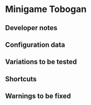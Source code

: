 # Minigame Tobogan

## Developer notes

## Configuration data

## Variations to be tested

## Shortcuts

## Warnings to be fixed
